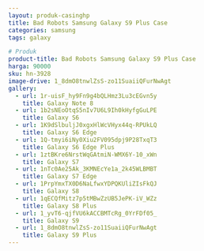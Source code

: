 ```yaml
---
layout: produk-casinghp
title: Bad Robots Samsung Galaxy S9 Plus Case
categories: samsung
tags: galaxy

# Produk
product-title: Bad Robots Samsung Galaxy S9 Plus Case
harga: 90000
sku: hn-3928
image-drive: 1_8dmO8tnwlZsS-zo11SuaiiQFurNwAgt
gallery:
  - url: 1r-uisF_hy9Fn9g4bQLHmz3Lu3cEGvn5y
    title: Galaxy Note 8
  - url: 1b2sNEoOtqS5nIv7U6L9Ih0kHyfgGuLPE
    title: Galaxy S6
  - url: 1K9dSlbuljJ0xgxHlWcVHyx44q-RPUkLQ
    title: Galaxy S6 Edge
  - url: 1Q-tmyi6iNy0Xiu2FV095dpj9P28TxqT3
    title: Galaxy S6 Edge Plus
  - url: 1ztBKre6NrstWqGAtmiN-WMX6Y-10_xWn
    title: Galaxy S7
  - url: 1nTc0Ae25Ak_3KMNEcYe1a_2k45WLBMBT
    title: Galaxy S7 Edge
  - url: 1PrpYmxTX0D6NaLfwxYDPQKUliZIsFkQJ
    title: Galaxy S8
  - url: 1qECQfMitz7p5tMBwZzUB5JePK-iV_WZz
    title: Galaxy S8 Plus
  - url: 1_yvT6-qjfVU6kACCBMTcRg_0YrFDf05_
    title: Galaxy S9
  - url: 1_8dmO8tnwlZsS-zo11SuaiiQFurNwAgt
    title: Galaxy S9 Plus
---
```


